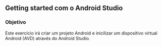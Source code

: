 ## Getting started com o Android Studio

### Objetivo

Este exercício irá criar um projeto Android e inicilizar um dispositivo virtual Android (AVD) através do Android Studio.


